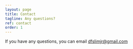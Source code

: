 ```yaml
---
layout: page
title: Contact
tagline: Any questions?
ref: contact
order: 1
---
```

If you have any questions, you can email dfslimjr@gmail.com
